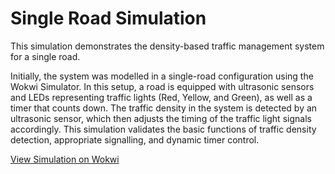 # Single Road Simulation
This simulation demonstrates the density-based traffic management system for a single road.

Initially, the system was modelled in a single-road configuration using the Wokwi Simulator. In this setup, a road is equipped with ultrasonic sensors and LEDs representing traffic lights (Red, Yellow, and Green), as well as a timer that counts down. The traffic density in the system is detected by an ultrasonic sensor, which then adjusts the timing of the traffic light signals accordingly. This simulation validates the basic functions of traffic density detection, appropriate signalling, and dynamic timer control.

[View Simulation on Wokwi](https://wokwi.com/projects/405173759534608385)
